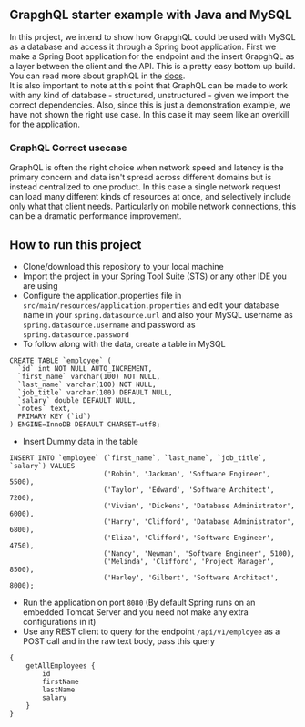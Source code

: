 ## GrapghQL starter example with Java and MySQL
In this project, we intend to show how GrapghQL could be used with MySQL as a database and access it through a Spring boot application. First we make a Spring Boot application for the endpoint and the insert GrapghQL as a layer between the client and the API. This is a pretty easy bottom up build. You can read more about graphQL in the [docs](https://graphql.org/).  
It is also important to note at this point that GraphQL can be made to work with any kind of database - structured, unstructured - given we import the correct dependencies. Also, since this is just a demonstration example, we have not shown the right use case. In this case it may seem like an overkill for the application.  

### GraphQL Correct usecase

GraphQL is often the right choice when network speed and latency is the primary concern and data isn't spread across different domains but is instead centralized to one product. In this case a single network request can load many different kinds of resources at once, and selectively include only what that client needs. Particularly on mobile network connections, this can be a dramatic performance improvement.  

## How to run this project

- Clone/download this repository to your local machine
- Import the project in your Spring Tool Suite (STS) or any other IDE you are using
- Configure the application.properties file in `src/main/resources/application.properties` and edit your database name in your `spring.datasource.url` and also your MySQL username as `spring.datasource.username` and password as `spring.datasource.password`
- To follow along with the data, create a table in MySQL
```
CREATE TABLE `employee` (
  `id` int NOT NULL AUTO_INCREMENT,
  `first_name` varchar(100) NOT NULL,
  `last_name` varchar(100) NOT NULL,
  `job_title` varchar(100) DEFAULT NULL,
  `salary` double DEFAULT NULL,
  `notes` text,
  PRIMARY KEY (`id`)
) ENGINE=InnoDB DEFAULT CHARSET=utf8;
```
- Insert Dummy data in the table
```
INSERT INTO `employee` (`first_name`, `last_name`, `job_title`, `salary`) VALUES 
                       ('Robin', 'Jackman', 'Software Engineer', 5500),
                       ('Taylor', 'Edward', 'Software Architect', 7200),
                       ('Vivian', 'Dickens', 'Database Administrator', 6000),
                       ('Harry', 'Clifford', 'Database Administrator', 6800),
                       ('Eliza', 'Clifford', 'Software Engineer', 4750),
                       ('Nancy', 'Newman', 'Software Engineer', 5100),
                       ('Melinda', 'Clifford', 'Project Manager', 8500),
                       ('Harley', 'Gilbert', 'Software Architect', 8000);
```
- Run the application on port `8080` (By default Spring runs on an embedded Tomcat Server and you need not make any extra configurations in it)
- Use any REST client to query for the endpoint `/api/v1/employee` as a POST call and in the raw text body, pass this query
```
{
	getAllEmployees {
		id
		firstName
		lastName
		salary
	}
}
```


